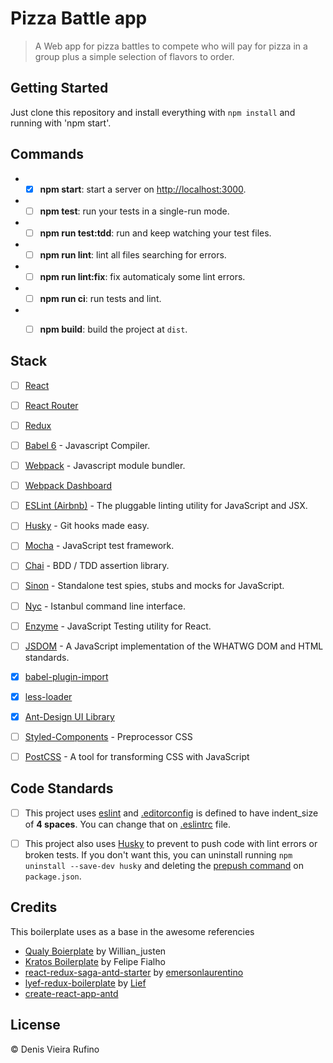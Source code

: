 # Pizza Battle app
> A Web app for pizza battles to compete who will pay for pizza in a group plus a simple selection of flavors to order.

## Getting Started

Just clone this repository and install everything with `npm install` and running with 'npm start'.

## Commands

* - [x] **npm start**: start a server on [http://localhost:3000](http://localhost:8000).
* - [ ] **npm test**: run your tests in a single-run mode.
* - [ ] **npm run test:tdd**: run and keep watching your test files.
* - [ ] **npm run lint**: lint all files searching for errors.
* - [ ] **npm run lint:fix**: fix automaticaly some lint errors.
* - [ ] **npm run ci**: run tests and lint.
* - [ ] **npm build**: build the project at `dist`.


## Stack

- [ ] [React](https://facebook.github.io/react/)
- [ ] [React Router](https://github.com/ReactTraining/react-router)
- [ ] [Redux](http://redux.js.org/docs/introduction/)
- [ ] [Babel 6](https://babeljs.io/) - Javascript Compiler.
- [ ] [Webpack](https://webpack.github.io/) - Javascript module bundler.
- [ ] [Webpack Dashboard](https://github.com/FormidableLabs/webpack-dashboard)
- [ ] [ESLint (Airbnb)](https://github.com/airbnb/javascript) - The pluggable linting utility for JavaScript and JSX.
- [ ] [Husky](https://github.com/typicode/husky) - Git hooks made easy.
- [ ] [Mocha](https://mochajs.org/) - JavaScript test framework.
- [ ] [Chai](http://chaijs.com/) - BDD / TDD assertion library.
- [ ] [Sinon](http://sinonjs.org/) - Standalone test spies, stubs and mocks for JavaScript.
- [ ] [Nyc](https://github.com/istanbuljs/nyc) - Istanbul command line interface.
- [ ] [Enzyme](http://airbnb.io/enzyme/) - JavaScript Testing utility for React.
- [ ] [JSDOM](https://github.com/tmpvar/jsdom) - A JavaScript implementation of the WHATWG DOM and HTML standards.
- [x] [babel-plugin-import](http://github.com/ant-design/babel-plugin-import/)
- [x] [less-loader](https://github.com/webpack/less-loader)
- [x] [Ant-Design UI Library](https://ant.design/)
- [ ] [Styled-Components](http://stylus-lang.com/) - Preprocessor CSS
- [ ] [PostCSS](http://postcss.org/) - A tool for transforming CSS with JavaScript


## Code Standards

* [ ] This project uses [eslint](http://eslint.org/) and [.editorconfig](http://editorconfig.org/) is defined to have indent_size of **4 spaces**. You can change that on [.eslintrc](https://github.com/lyef/lyef-redux-boilerplate/blob/master/.eslintrc#L16) file.

* [ ] This project also uses [Husky](https://github.com/typicode/husky) to prevent to push code with lint errors or broken tests. If you don't want this, you can uninstall running `npm uninstall --save-dev husky` and deleting the [prepush command](https://github.com/lyef/lyef-redux-boilerplate/blob/master/package.json#L21) on `package.json`.


## Credits

This boilerplate uses as a base in the awesome referencies
- [Qualy Boierplate](https://github.com/Qualy-org/qualy) by Willian_justen
- [Kratos Boilerplate](https://github.com/LFeh/kratos-boilerplate) by Felipe Fialho
- [react-redux-saga-antd-starter](https://github.com/emersonlaurentino/react-redux-saga-antd-starter) by [emersonlaurentino](https://github.com/emersonlaurentino)
- [lyef-redux-boilerplate](https://github.com/lyef/lyef-redux-boilerplate) by [Lief](https://github.com/lyef)
- [create-react-app-antd](https://github.com/ant-design/create-react-app-antd)

## License

© Denis Vieira Rufino
